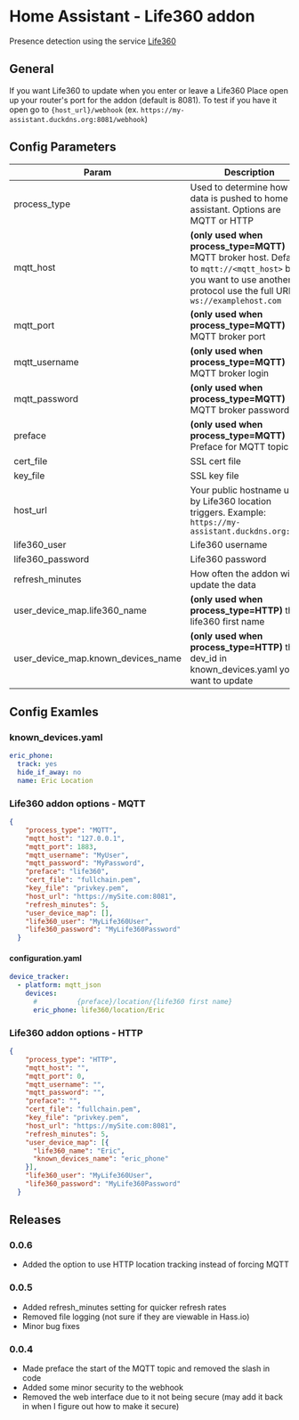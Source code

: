 # Home Assistant - Life360 addon

Presence detection using the service [Life360](https://life360.com)

## General

If you want Life360 to update when you enter or leave a Life360 Place open up your router's port for the addon (default is 8081).  To test if you have it open go to `{host_url}/webhook` (ex. `https://my-assistant.duckdns.org:8081/webhook`)

## Config Parameters

| Param              | Description                                                                                                                           |
|--------------------|---------------------------------------------------------------------------------------------------------------------------------------|
| process_type       | Used to determine how the data is pushed to home assistant.  Options are MQTT or HTTP
| mqtt_host          | **(only used when process_type=MQTT)** MQTT broker host. Defaults to `mqtt://<mqtt_host>` but if you want to use another protocol use the full URL ex. `ws://examplehost.com` |
| mqtt_port          | **(only used when process_type=MQTT)** MQTT broker port                                                                                                                      |
| mqtt_username      | **(only used when process_type=MQTT)** MQTT broker login                                                                                                                     |
| mqtt_password      | **(only used when process_type=MQTT)** MQTT broker password                                                                                                                  |
| preface            | **(only used when process_type=MQTT)** Preface for MQTT topic                                                                                                                     |
| cert_file          | SSL cert file                                                                                                                         |
| key_file           | SSL key file                                                                                                                          |
| host_url           | Your public hostname used by Life360 location triggers. Example: `https://my-assistant.duckdns.org:8081`                               |
| life360_user       | Life360 username                                                                                                                      |
| life360_password   | Life360 password                                                                                                                      |
| refresh_minutes    | How often the addon will update the data |
| user_device_map.life360_name   |  **(only used when process_type=HTTP)** the life360 first name|
| user_device_map.known_devices_name   |  **(only used when process_type=HTTP)** the dev_id in known_devices.yaml you want to update|

## Config Examles

### known_devices.yaml

```yaml
eric_phone:
  track: yes
  hide_if_away: no
  name: Eric Location
```

### Life360 addon options - MQTT

```json
{
    "process_type": "MQTT",
    "mqtt_host": "127.0.0.1",
    "mqtt_port": 1883,
    "mqtt_username": "MyUser",
    "mqtt_password": "MyPassword",
    "preface": "life360",
    "cert_file": "fullchain.pem",
    "key_file": "privkey.pem",
    "host_url": "https://mySite.com:8081",
    "refresh_minutes": 5,
    "user_device_map": [],
    "life360_user": "MyLife360User",
    "life360_password": "MyLife360Password"
  }
```

#### configuration.yaml

```yaml
device_tracker:
  - platform: mqtt_json
    devices:
      #          {preface}/location/{life360 first name}
      eric_phone: life360/location/Eric
```

### Life360 addon options - HTTP

```json
{
    "process_type": "HTTP",
    "mqtt_host": "",
    "mqtt_port": 0,
    "mqtt_username": "",
    "mqtt_password": "",
    "preface": "",
    "cert_file": "fullchain.pem",
    "key_file": "privkey.pem",
    "host_url": "https://mySite.com:8081",
    "refresh_minutes": 5,
    "user_device_map": [{
      "life360_name": "Eric",
      "known_devices_name": "eric_phone"
    }],
    "life360_user": "MyLife360User",
    "life360_password": "MyLife360Password"
  }
```

## Releases

### 0.0.6

- Added the option to use HTTP location tracking instead of forcing MQTT

### 0.0.5

- Added refresh_minutes setting for quicker refresh rates
- Removed file logging (not sure if they are viewable in Hass.io)
- Minor bug fixes

### 0.0.4

- Made preface the start of the MQTT topic and removed the slash in code
- Added some minor security to the webhook
- Removed the web interface due to it not being secure (may add it back in when I figure out how to make it secure)

